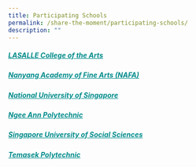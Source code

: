 ```yaml
---
title: Participating Schools
permalink: /share-the-moment/participating-schools/
description: ""
---
```

##### <a href="https://www.lasalle.edu.sg/" style="color:darkcyan">LASALLE College of the Arts</a>

##### <a href="https://www.nafa.edu.sg/" style="color:darkcyan">Nanyang Academy of Fine Arts (NAFA)</a>

##### <a href="https://cde.nus.edu.sg/arch/" style="color:darkcyan">National University of Singapore</a>

##### <a href="https://www.np.edu.sg/schools-courses/academic-schools/school-of-humanities-social-sciences" style="color:darkcyan">Ngee Ann Polytechnic</a>

##### <a href="https://www.suss.edu.sg/" style="color:darkcyan">Singapore University of Social Sciences</a>

##### <a href="https://www.tp.edu.sg/home.html" style="color:darkcyan">Temasek Polytechnic</a>